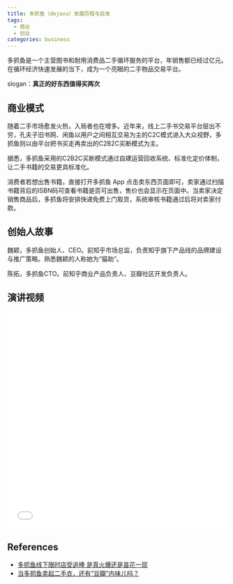 ```yaml
---
title: 多抓鱼（dejavu）发展历程与启发
tags:
  - 商业
  - 创业
categories: business
---
```


多抓鱼是一个主营图书和耐用消费品二手循环服务的平台，年销售额已经过亿元。在循环经济快速发展的当下，成为一个亮眼的二手物品交易平台。

slogan：**真正的好东西值得买两次**

## 商业模式

随着二手市场愈发火热，入局者也在增多。近年来，线上二手书交易平台层出不穷，孔夫子旧书网、闲鱼以用户之间相互交易为主的C2C模式进入大众视野，多抓鱼则以由平台把书买走再卖出的C2B2C买断模式为主。

据悉，多抓鱼采用的C2B2C买断模式通过自建运营回收系统、标准化定价体制，让二手书籍的交易更具标准化。

消费者若想出售书籍，直接打开多抓鱼 App 点击卖东西页面即可，卖家通过扫描书籍背后的ISBN码可查看书籍是否可出售，售价也会显示在页面中。当卖家决定销售商品后，多抓鱼将安排快递免费上门取货，系统审核书籍通过后将对卖家付款。

## 创始人故事

魏颖，多抓鱼创始人、CEO。前知乎市场总监，负责知乎旗下产品线的品牌建设与推广策略。熟悉魏颖的人称她为“猫助”。

陈拓，多抓鱼CTO。前知乎商业产品负责人、豆瓣社区开发负责人。

## 演讲视频

<iframe src="//player.bilibili.com/player.html?aid=34440102&bvid=BV19t411R7FR&cid=60328869&page=1&high_quality=1&danmaku=0" allowfullscreen="allowfullscreen" width="100%" height="500" scrolling="no" frameborder="0" sandbox="allow-top-navigation allow-same-origin allow-forms allow-scripts"></iframe>

## References

- [多抓鱼线下限时店受追捧 是真火爆还是昙花一现](https://www.zgswcn.com/article/202109/202109261526291226.html)
- [当多抓鱼卖起二手衣，还有“豆瓣”内味儿吗？](https://www.tmtpost.com/5039805.html)